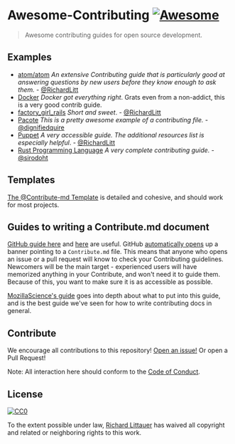 # Awesome-Contributing [![Awesome](https://cdn.rawgit.com/sindresorhus/awesome/d7305f38d29fed78fa85652e3a63e154dd8e8829/media/badge.svg)](https://github.com/sindresorhus/awesome)

> Awesome contributing guides for open source development.

## Examples

- [atom/atom](https://github.com/atom/atom/blob/master/CONTRIBUTING.md) _An extensive Contributing guide that is particularly good at answering questions by new users before they know enough to ask them._ - [@RichardLitt](https://github.com/RichardLitt)
- [Docker](https://github.com/docker/docker/blob/master/CONTRIBUTING.md) _Docker got everything right_. Grats even from a non-addict, this is a very good contrib guide.
- [factory_girl_rails](https://github.com/thoughtbot/factory_girl_rails/blob/master/CONTRIBUTING.md) _Short and sweet_. - [@RichardLitt](https://github.com/RichardLitt)
- [Pacote](https://github.com/zkat/pacote/blob/latest/CONTRIBUTING.md) _This is a pretty awesome example of a contributing file._ - [@dignifiedquire](https://github.com/dignifiedquire)
- [Puppet](https://github.com/puppetlabs/puppet/blob/master/CONTRIBUTING.md) _A very accessible guide. The additional resources list is especially helpful_. - [@RichardLitt](https://github.com/RichardLitt)
- [Rust Programming Language](https://github.com/rust-lang/rust/blob/master/CONTRIBUTING.md) _A very complete contributing guide._ - [@sirodoht](https://github.com/sirodoht)

## Templates

[The @Contribute-md Template](https://github.com/contribute-md/contribute-md-template) is detailed and cohesive, and should work for most projects.

## Guides to writing a Contribute.md document

[GitHub guide here](https://help.github.com/articles/setting-guidelines-for-repository-contributors/) and [here](https://github.com/blog/1184-contributing-guidelines) are useful. GitHub [automatically opens](https://github.com/blog/1184-contributing-guidelines) up a banner pointing to a `Contribute.md` file. This means that anyone who opens an issue or a pull request will know to check your Contributing guidelines. Newcomers will be the main target - experienced users will have memorized anything in your Contribute, and won't need it to guide them. Because of this, you want to make sure it is as accessible as possible.

[MozillaScience's guide](https://mozillascience.github.io/working-open-workshop/contributing/) goes into depth about what to put into this guide, and is the best guide we've seen for how to write contributing docs in general.

## Contribute

We encourage all contributions to this repository! [Open an issue!](https://github.com/RichardLitt/awesome-contribute) Or open a Pull Request!

Note: All interaction here should conform to the [Code of Conduct](CODE_OF_CONDUCT.md).

## License

[![CC0](http://mirrors.creativecommons.org/presskit/buttons/88x31/svg/cc-zero.svg)](https://creativecommons.org/publicdomain/zero/1.0/)

To the extent possible under law, [Richard Littauer](https://burntfen.com) has waived all copyright and related or neighboring rights to this work.
